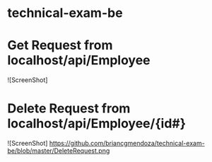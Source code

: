 # technical-exam-be

# Get Request from localhost/api/Employee

![ScreenShot]

# Delete Request from localhost/api/Employee/{id#}
![ScreenShot] https://github.com/briancgmendoza/technical-exam-be/blob/master/DeleteRequest.png
